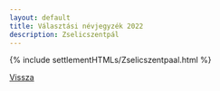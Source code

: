 ```yaml
---
layout: default
title: Választási névjegyzék 2022
description: Zselicszentpál
---
```


{% include settlementHTMLs/Zselicszentpaal.html %}

[Vissza](./)